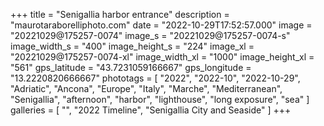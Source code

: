 +++
title = "Senigallia harbor entrance"
description = "maurotaraborelliphoto.com"
date = "2022-10-29T17:52:57.000"
image = "20221029@175257-0074"
image_s = "20221029@175257-0074-s"
image_width_s = "400"
image_height_s = "224"
image_xl = "20221029@175257-0074-xl"
image_width_xl = "1000"
image_height_xl = "561"
gps_latitude = "43.7231059166667"
gps_longitude = "13.2220820666667"
phototags = [ "2022", "2022-10", "2022-10-29", "Adriatic", "Ancona", "Europe", "Italy", "Marche", "Mediterranean", "Senigallia", "afternoon", "harbor", "lighthouse", "long exposure", "sea" ]
galleries = [ "", "2022 Timeline", "Senigallia City and Seaside" ]
+++
